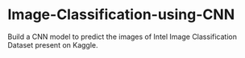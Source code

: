 # Image-Classification-using-CNN
Build a CNN model to predict the images of Intel Image Classification Dataset present on Kaggle.
